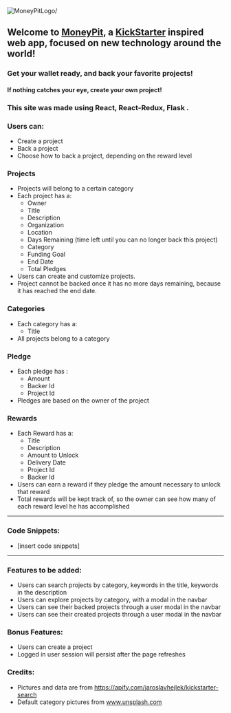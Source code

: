 
<img src="https://i.imgur.com/HmQtgf3.jpg" align=center alt=MoneyPitLogo/>

## Welcome to [MoneyPit](https://money-pit.herokuapp.com/), a [KickStarter](https://www.kickstarter.com/) inspired web app, focused on new technology around the world!

### Get your wallet ready, and back your favorite projects!
#### If nothing catches your eye, create your own project!

### This site was made using React, React-Redux, Flask .

### Users can:
* Create a project
* Back a project
* Choose how to back a project, depending on the reward level

### Projects
* Projects will belong to a certain category
* Each project has a:
    * Owner
    * Title
    * Description
    * Organization
    * Location
    * Days Remaining (time left until you can no longer back this project)
    * Category
    * Funding Goal
    * End Date
    * Total Pledges
* Users can create and customize projects.
* Project cannot be backed once it has no more days remaining, because it has reached the end date.
    
### Categories
* Each category has a:
    * Title
* All projects belong to a category

### Pledge
* Each pledge has :
    * Amount
    * Backer Id
    * Project Id
* Pledges are based on the owner of the project

    
### Rewards
* Each Reward has a:
    * Title
    * Description
    * Amount to Unlock
    * Delivery Date
    * Project Id
    * Backer Id
* Users can earn a reward if they pledge the amount necessary to unlock that reward
* Total rewards will be kept track of, so the owner can see how many of each reward level he has accomplished

---

### Code Snippets:
* [insert code snippets]

---

### Features to be added:
* Users can search projects by category, keywords in the title, keywords in the description
* Users can explore projects by category, with a modal in the navbar
* Users can see their backed projects through a user modal in the navbar
* Users can see their created projects through a user modal in the navbar

### Bonus Features:
* Users can create a project
* Logged in user session will persist after the page refreshes


### Credits:
* Pictures and data are from https://apify.com/jaroslavhejlek/kickstarter-search
* Default category pictures from www.unsplash.com
